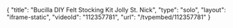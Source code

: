 {
    "title": "Bucilla DIY Felt Stocking Kit  Jolly St. Nick",
    "type": "solo",
    "layout": "iframe-static",
    "videoId": "112357781",
    "url": "\/tvpembed\/112357781"
}